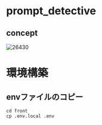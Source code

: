 # prompt_detective

## concept

![26430](https://github.com/SatoshiRoppongi/prompt_detective/assets/12537347/00adf9cc-adfb-4545-ac8c-d44265a366e9)

# 環境構築

## envファイルのコピー

```
cd front
cp .env.local .env
```
